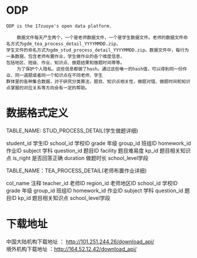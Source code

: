 # ODP
    ODP is the 17zuoye's open data platform.
  
        数据文件每天产生两个，一个是老师数据文件，一个是学生数据文件。老师的数据文件命名方式为gdm_tea_process_detail_YYYYMMDD.zip，
    学生文件的命名方式为gdm_stud_process_detail_YYYYMMDD.zip。数据文件中，每行为一条数据，包含老师布置作业，学生做作业的各个维度信息，
    包括地区、班级、作业、知识点、做题结果和做题时间等等。 
        为了保护个人隐私，这些信息都做了hash。通过这些唯一的hash值，可以得到同一份作业、同一道题或者同一个知识点在不同老师、学生
    群体里的各种集合数据，对于研究分类算法，题目、知识点相关性，做题对错、做题时间和知识点掌握的对应关系等方向会有一定的帮助。
    
# 数据格式定义

TABLE_NAME: STUD_PROCESS_DETAIL(学生做题详细)

student_id	学生ID
school_id	学校ID
grade	    年级
group_id	班组ID
homework_id	作业ID
subject	    学科
question_id	题目ID
facility	题目难易度
kp_id	    题目相关知识点
is_right	是否回答正确
duration	做题时长
school_level学段


TABLE_NAME：TEA_PROCESS_DETAIL(老师布置作业详细)

col_name	注释
teacher_id	老师ID
region_id	老师地区ID
school_id	学校ID
grade	    年级
group_id	班组ID
homework_id	作业ID
subject	    学科
question_id	题目ID
kp_id	    题目相关知识点
school_level学段

# 下载地址
  中国大陆机构下载地址 ： http://101.251.244.26/download_api/   
  境外机构下载地址 ：http://164.52.12.42/download_api/ 
    
    
    
    
  
